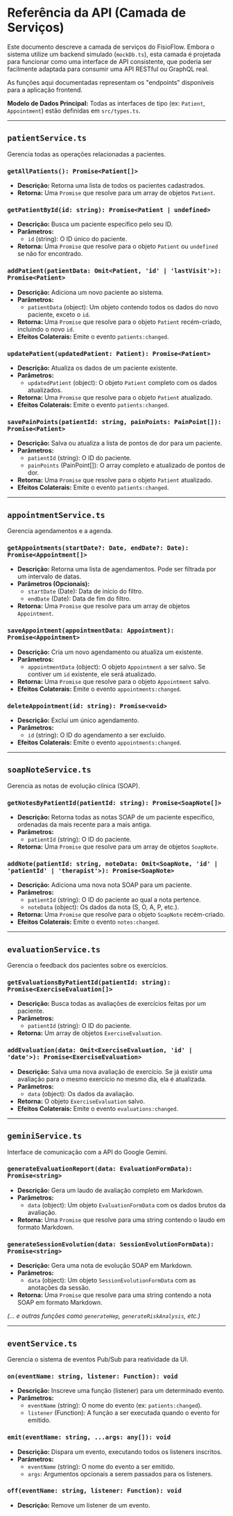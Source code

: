 
# Referência da API (Camada de Serviços)

Este documento descreve a camada de serviços do FisioFlow. Embora o sistema utilize um backend simulado (`mockDb.ts`), esta camada é projetada para funcionar como uma interface de API consistente, que poderia ser facilmente adaptada para consumir uma API RESTful ou GraphQL real.

As funções aqui documentadas representam os "endpoints" disponíveis para a aplicação frontend.

**Modelo de Dados Principal:** Todas as interfaces de tipo (ex: `Patient`, `Appointment`) estão definidas em `src/types.ts`.

---

## `patientService.ts`

Gerencia todas as operações relacionadas a pacientes.

### `getAllPatients(): Promise<Patient[]>`
-   **Descrição:** Retorna uma lista de todos os pacientes cadastrados.
-   **Retorna:** Uma `Promise` que resolve para um array de objetos `Patient`.

### `getPatientById(id: string): Promise<Patient | undefined>`
-   **Descrição:** Busca um paciente específico pelo seu ID.
-   **Parâmetros:**
    -   `id` (string): O ID único do paciente.
-   **Retorna:** Uma `Promise` que resolve para o objeto `Patient` ou `undefined` se não for encontrado.

### `addPatient(patientData: Omit<Patient, 'id' | 'lastVisit'>): Promise<Patient>`
-   **Descrição:** Adiciona um novo paciente ao sistema.
-   **Parâmetros:**
    -   `patientData` (object): Um objeto contendo todos os dados do novo paciente, exceto o `id`.
-   **Retorna:** Uma `Promise` que resolve para o objeto `Patient` recém-criado, incluindo o novo `id`.
-   **Efeitos Colaterais:** Emite o evento `patients:changed`.

### `updatePatient(updatedPatient: Patient): Promise<Patient>`
-   **Descrição:** Atualiza os dados de um paciente existente.
-   **Parâmetros:**
    -   `updatedPatient` (object): O objeto `Patient` completo com os dados atualizados.
-   **Retorna:** Uma `Promise` que resolve para o objeto `Patient` atualizado.
-   **Efeitos Colaterais:** Emite o evento `patients:changed`.

### `savePainPoints(patientId: string, painPoints: PainPoint[]): Promise<Patient>`
-   **Descrição:** Salva ou atualiza a lista de pontos de dor para um paciente.
-   **Parâmetros:**
    -   `patientId` (string): O ID do paciente.
    -   `painPoints` (PainPoint[]): O array completo e atualizado de pontos de dor.
-   **Retorna:** Uma `Promise` que resolve para o objeto `Patient` atualizado.
-   **Efeitos Colaterais:** Emite o evento `patients:changed`.

---

## `appointmentService.ts`

Gerencia agendamentos e a agenda.

### `getAppointments(startDate?: Date, endDate?: Date): Promise<Appointment[]>`
-   **Descrição:** Retorna uma lista de agendamentos. Pode ser filtrada por um intervalo de datas.
-   **Parâmetros (Opcionais):**
    -   `startDate` (Date): Data de início do filtro.
    -   `endDate` (Date): Data de fim do filtro.
-   **Retorna:** Uma `Promise` que resolve para um array de objetos `Appointment`.

### `saveAppointment(appointmentData: Appointment): Promise<Appointment>`
-   **Descrição:** Cria um novo agendamento ou atualiza um existente.
-   **Parâmetros:**
    -   `appointmentData` (object): O objeto `Appointment` a ser salvo. Se contiver um `id` existente, ele será atualizado.
-   **Retorna:** Uma `Promise` que resolve para o objeto `Appointment` salvo.
-   **Efeitos Colaterais:** Emite o evento `appointments:changed`.

### `deleteAppointment(id: string): Promise<void>`
-   **Descrição:** Exclui um único agendamento.
-   **Parâmetros:**
    -   `id` (string): O ID do agendamento a ser excluído.
-   **Efeitos Colaterais:** Emite o evento `appointments:changed`.

---

## `soapNoteService.ts`

Gerencia as notas de evolução clínica (SOAP).

### `getNotesByPatientId(patientId: string): Promise<SoapNote[]>`
-   **Descrição:** Retorna todas as notas SOAP de um paciente específico, ordenadas da mais recente para a mais antiga.
-   **Parâmetros:**
    -   `patientId` (string): O ID do paciente.
-   **Retorna:** Uma `Promise` que resolve para um array de objetos `SoapNote`.

### `addNote(patientId: string, noteData: Omit<SoapNote, 'id' | 'patientId' | 'therapist'>): Promise<SoapNote>`
-   **Descrição:** Adiciona uma nova nota SOAP para um paciente.
-   **Parâmetros:**
    -   `patientId` (string): O ID do paciente ao qual a nota pertence.
    -   `noteData` (object): Os dados da nota (S, O, A, P, etc.).
-   **Retorna:** Uma `Promise` que resolve para o objeto `SoapNote` recém-criado.
-   **Efeitos Colaterais:** Emite o evento `notes:changed`.

---

## `evaluationService.ts`

Gerencia o feedback dos pacientes sobre os exercícios.

### `getEvaluationsByPatientId(patientId: string): Promise<ExerciseEvaluation[]>`
-   **Descrição:** Busca todas as avaliações de exercícios feitas por um paciente.
-   **Parâmetros:**
    -   `patientId` (string): O ID do paciente.
-   **Retorna:** Um array de objetos `ExerciseEvaluation`.

### `addEvaluation(data: Omit<ExerciseEvaluation, 'id' | 'date'>): Promise<ExerciseEvaluation>`
-   **Descrição:** Salva uma nova avaliação de exercício. Se já existir uma avaliação para o mesmo exercício no mesmo dia, ela é atualizada.
-   **Parâmetros:**
    -   `data` (object): Os dados da avaliação.
-   **Retorna:** O objeto `ExerciseEvaluation` salvo.
-   **Efeitos Colaterais:** Emite o evento `evaluations:changed`.

---

## `geminiService.ts`

Interface de comunicação com a API do Google Gemini.

### `generateEvaluationReport(data: EvaluationFormData): Promise<string>`
-   **Descrição:** Gera um laudo de avaliação completo em Markdown.
-   **Parâmetros:**
    -   `data` (object): Um objeto `EvaluationFormData` com os dados brutos da avaliação.
-   **Retorna:** Uma `Promise` que resolve para uma string contendo o laudo em formato Markdown.

### `generateSessionEvolution(data: SessionEvolutionFormData): Promise<string>`
-   **Descrição:** Gera uma nota de evolução SOAP em Markdown.
-   **Parâmetros:**
    -   `data` (object): Um objeto `SessionEvolutionFormData` com as anotações da sessão.
-   **Retorna:** Uma `Promise` que resolve para uma string contendo a nota SOAP em formato Markdown.

*(... e outras funções como `generateHep`, `generateRiskAnalysis`, etc.)*

---

## `eventService.ts`

Gerencia o sistema de eventos Pub/Sub para reatividade da UI.

### `on(eventName: string, listener: Function): void`
-   **Descrição:** Inscreve uma função (listener) para um determinado evento.
-   **Parâmetros:**
    -   `eventName` (string): O nome do evento (ex: `patients:changed`).
    -   `listener` (Function): A função a ser executada quando o evento for emitido.

### `emit(eventName: string, ...args: any[]): void`
-   **Descrição:** Dispara um evento, executando todos os listeners inscritos.
-   **Parámetros:**
    -   `eventName` (string): O nome do evento a ser emitido.
    -   `args`: Argumentos opcionais a serem passados para os listeners.

### `off(eventName: string, listener: Function): void`
-   **Descrição:** Remove um listener de um evento.
